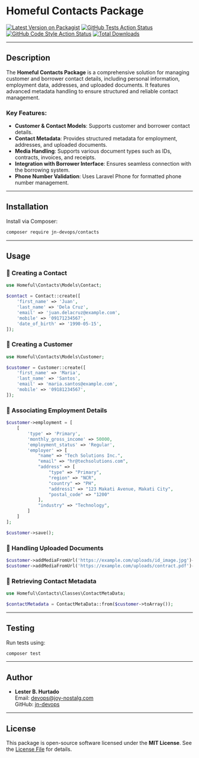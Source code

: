 # Homeful Contacts Package

[![Latest Version on Packagist](https://img.shields.io/packagist/v/jn-devops/contacts.svg?style=flat-square)](https://packagist.org/packages/jn-devops/contacts)
[![GitHub Tests Action Status](https://img.shields.io/github/actions/workflow/status/jn-devops/contacts/run-tests.yml?branch=main&label=tests&style=flat-square)](https://github.com/jn-devops/contacts/actions?query=workflow%3Arun-tests+branch%3Amain)
[![GitHub Code Style Action Status](https://img.shields.io/github/actions/workflow/status/jn-devops/contacts/fix-php-code-style-issues.yml?branch=main&label=code%20style&style=flat-square)](https://github.com/jn-devops/contacts/actions?query=workflow%3A"Fix+PHP+code+style+issues"+branch%3Amain)
[![Total Downloads](https://img.shields.io/packagist/dt/jn-devops/contacts.svg?style=flat-square)](https://packagist.org/packages/jn-devops/contacts)

---

## Description

The **Homeful Contacts Package** is a comprehensive solution for managing customer and borrower contact details, including personal information, employment data, addresses, and uploaded documents. It features advanced metadata handling to ensure structured and reliable contact management.

### Key Features:
- **Customer & Contact Models**: Supports customer and borrower contact details.
- **Contact Metadata**: Provides structured metadata for employment, addresses, and uploaded documents.
- **Media Handling**: Supports various document types such as IDs, contracts, invoices, and receipts.
- **Integration with Borrower Interface**: Ensures seamless connection with the borrowing system.
- **Phone Number Validation**: Uses Laravel Phone for formatted phone number management.

---

## Installation

Install via Composer:

```bash
composer require jn-devops/contacts
```

---

## Usage

### 🔹 Creating a Contact

```php
use Homeful\Contacts\Models\Contact;

$contact = Contact::create([
    'first_name' => 'Juan',
    'last_name' => 'Dela Cruz',
    'email' => 'juan.delacruz@example.com',
    'mobile' => '09171234567',
    'date_of_birth' => '1990-05-15',
]);
```

### 🔹 Creating a Customer

```php
use Homeful\Contacts\Models\Customer;

$customer = Customer::create([
    'first_name' => 'Maria',
    'last_name' => 'Santos',
    'email' => 'maria.santos@example.com',
    'mobile' => '09181234567',
]);
```

### 🔹 Associating Employment Details

```php
$customer->employment = [
    [
        'type' => 'Primary',
        'monthly_gross_income' => 50000,
        'employment_status' => 'Regular',
        'employer' => [
            "name" => "Tech Solutions Inc.",
            "email" => "hr@techsolutions.com",
            "address" => [
                "type" => "Primary",
                "region" => "NCR",
                "country" => "PH",
                "address1" => "123 Makati Avenue, Makati City",
                "postal_code" => "1200"
            ],
            "industry" => "Technology",
        ]
    ]
];

$customer->save();
```

### 🔹 Handling Uploaded Documents

```php
$customer->addMediaFromUrl('https://example.com/uploads/id_image.jpg')->toMediaCollection('id-images');
$customer->addMediaFromUrl('https://example.com/uploads/contract.pdf')->toMediaCollection('contract-documents');
```

### 🔹 Retrieving Contact Metadata

```php
use Homeful\Contacts\Classes\ContactMetaData;

$contactMetadata = ContactMetaData::from($customer->toArray());
```

---

## Testing

Run tests using:

```bash
composer test
```

---

## Author

- **Lester B. Hurtado**  
  Email: [devops@joy-nostalg.com](mailto:devops@joy-nostalg.com)  
  GitHub: [jn-devops](https://github.com/jn-devops)

---

## License

This package is open-source software licensed under the **MIT License**. See the [License File](LICENSE.md) for details.
